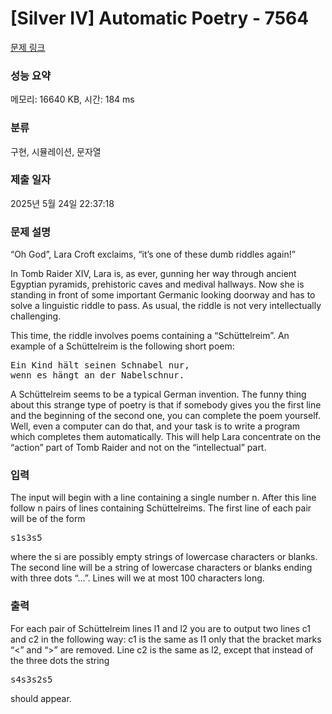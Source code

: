 # [Silver IV] Automatic Poetry - 7564 

[문제 링크](https://www.acmicpc.net/problem/7564) 

### 성능 요약

메모리: 16640 KB, 시간: 184 ms

### 분류

구현, 시뮬레이션, 문자열

### 제출 일자

2025년 5월 24일 22:37:18

### 문제 설명

<p>“Oh God”, Lara Croft exclaims, “it’s one of these dumb riddles again!”</p>

<p>In Tomb Raider XIV, Lara is, as ever, gunning her way through ancient Egyptian pyramids, prehistoric caves and medival hallways. Now she is standing in front of some important Germanic looking doorway and has to solve a linguistic riddle to pass. As usual, the riddle is not very intellectually challenging.</p>

<p>This time, the riddle involves poems containing a “Schüttelreim”. An example of a Schüttelreim is the following short poem:</p>

<pre>Ein Kind hält seinen Schnabel nur,
wenn es hängt an der Nabelschnur.</pre>

<p>A Schüttelreim seems to be a typical German invention. The funny thing about this strange type of poetry is that if somebody gives you the first line and the beginning of the second one, you can complete the poem yourself. Well, even a computer can do that, and your task is to write a program which completes them automatically. This will help Lara concentrate on the “action” part of Tomb Raider and not on the “intellectual” part.</p>

### 입력 

 <p>The input will begin with a line containing a single number n. After this line follow n pairs of lines containing Schüttelreims. The first line of each pair will be of the form</p>

<pre>s1<s2>s3<s4>s5</pre>

<p>where the si are possibly empty strings of lowercase characters or blanks. The second line will be a string of lowercase characters or blanks ending with three dots “...”. Lines will we at most 100 characters long.</p>

### 출력 

 <p>For each pair of Schüttelreim lines l1 and l2 you are to output two lines c1 and c2 in the following way: c1 is the same as l1 only that the bracket marks “<” and “>” are removed. Line c2 is the same as l2, except that instead of the three dots the string</p>

<pre>s4s3s2s5</pre>

<p>should appear.</p>

